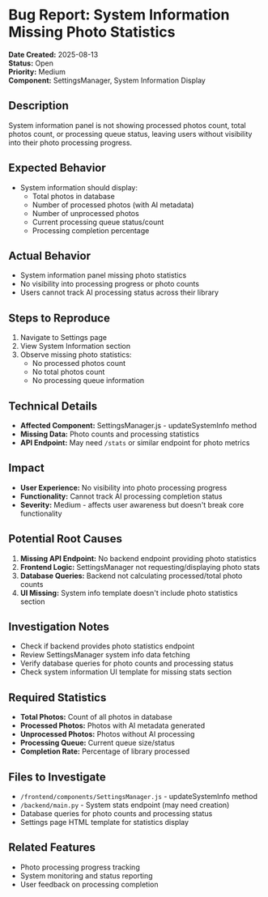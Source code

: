 # Bug Report: System Information Missing Photo Statistics

**Date Created:** 2025-08-13  
**Status:** Open  
**Priority:** Medium  
**Component:** SettingsManager, System Information Display  

## Description
System information panel is not showing processed photos count, total photos count, or processing queue status, leaving users without visibility into their photo processing progress.

## Expected Behavior
- System information should display:
  - Total photos in database
  - Number of processed photos (with AI metadata)
  - Number of unprocessed photos
  - Current processing queue status/count
  - Processing completion percentage

## Actual Behavior
- System information panel missing photo statistics
- No visibility into processing progress or photo counts
- Users cannot track AI processing status across their library

## Steps to Reproduce
1. Navigate to Settings page
2. View System Information section
3. Observe missing photo statistics:
   - No processed photos count
   - No total photos count  
   - No processing queue information

## Technical Details
- **Affected Component:** SettingsManager.js - updateSystemInfo method
- **Missing Data:** Photo counts and processing statistics
- **API Endpoint:** May need `/stats` or similar endpoint for photo metrics

## Impact
- **User Experience:** No visibility into photo processing progress
- **Functionality:** Cannot track AI processing completion status
- **Severity:** Medium - affects user awareness but doesn't break core functionality

## Potential Root Causes
1. **Missing API Endpoint:** No backend endpoint providing photo statistics
2. **Frontend Logic:** SettingsManager not requesting/displaying photo stats
3. **Database Queries:** Backend not calculating processed/total photo counts
4. **UI Missing:** System info template doesn't include photo statistics section

## Investigation Notes
- Check if backend provides photo statistics endpoint
- Review SettingsManager system info data fetching
- Verify database queries for photo counts and processing status
- Check system information UI template for missing stats section

## Required Statistics
- **Total Photos:** Count of all photos in database
- **Processed Photos:** Photos with AI metadata generated
- **Unprocessed Photos:** Photos without AI processing
- **Processing Queue:** Current queue size/status
- **Completion Rate:** Percentage of library processed

## Files to Investigate
- `/frontend/components/SettingsManager.js` - updateSystemInfo method
- `/backend/main.py` - System stats endpoint (may need creation)
- Database queries for photo counts and processing status
- Settings page HTML template for statistics display

## Related Features
- Photo processing progress tracking
- System monitoring and status reporting
- User feedback on processing completion